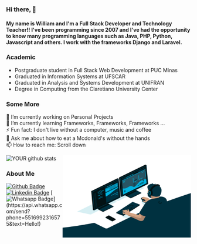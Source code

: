 ### Hi there, 👋

#### My name is William and I'm a Full Stack Developer and Technology Teacher!! I've been programming since 2007 and I've had the opportunity to know many programming languages such as Java, PHP, Python, Javascript and others. I work with the frameworks Django and Laravel.

### Academic

- Postgraduate student in Full Stack Web Development at PUC Minas <br>
- Graduated in Information Systems at UFSCAR <br>
- Graduated in Analysis and Systems Development at UNIFRAN <br>
- Degree in Computing from the Claretiano University Center <br>

### Some More
🔭 I’m currently working on Personal Projects <br>
🌱 I’m currently learning Frameworks, Frameworks, Frameworks ... <br>
⚡ Fun fact: I don't live without a computer, music and coffee <br>
💬 Ask me about how to eat a Mcdonald's without the hands <br>
📫 How to reach me: Scroll down

<img align="right" alt="GIF" src="https://github.com/williamlims/williamlims/blob/main/programmer.gif?raw=true" width="350" height="224" />

![YOUR github stats](https://github-readme-stats.vercel.app/api?username=williamlims)

### About Me
[![Github Badge](https://img.shields.io/badge/-Github-000?style=flat-square&logo=Github&logoColor=white&link=https://github.com/williamlims)](https://github.com/williamlims)
[![Linkedin Badge](https://img.shields.io/badge/-LinkedIn-blue?style=flat-square&logo=Linkedin&logoColor=white&link=https://www.linkedin.com/in/william-lima-7293b710b/)](https://www.linkedin.com/in/william-lima-7293b710b/)
[![Whatsapp Badge](https://img.shields.io/badge/-Whatsapp-4CA143?style=flat-square&labelColor=4CA143&logo=whatsapp&logoColor=white&link=https://api.whatsapp.com/send?phone=5516992316575&text=Hello!)](https://api.whatsapp.com/send?phone=5516992316575&text=Hello!)

<!--
**williamlims/williamlims** is a ✨ _special_ ✨ repository because its `README.md` (this file) appears on your GitHub profile.

Here are some ideas to get you started:

- 🔭 I’m currently working on ...
- 🌱 I’m currently learning ...
- 👯 I’m looking to collaborate on ...
- 🤔 I’m looking for help with ...
- 💬 Ask me about ...
- 📫 How to reach me: ...
- 😄 Pronouns: ...
- ⚡ Fun fact: ...
-->
